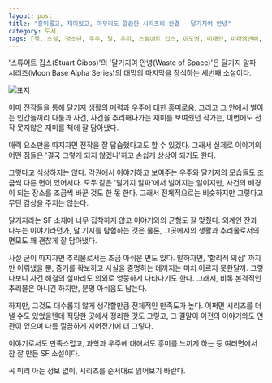 ```yaml
---
layout: post
title: "흥미롭고, 재미있고, 마무리도 깔끔한 시리즈의 완결 - 달기지여 안녕"
category: 도서
tags: [책, 소설, 청소년, 우주, 달, 추리, 스튜어트 깁스, 이도영, 미래인, 미래엠엔비, 서평]
---
```


'스튜어트 깁스(Stuart Gibbs)'의
'달기지여 안녕(Waste of Space)'은
달기지 알파 시리즈(Moon Base Alpha Series)의 대망의 마지막을 장식하는 세번째 소설이다.

![표지](https://lh3.googleusercontent.com/s4K4IxseZBDUsmoWw2qgrGYHNgBIX6tzoHvx6eAvvvhOiFO4KYHD2aBnSBKMdlHc5RTqvcGOvmmmSA=s480)

이미 전작들을 통해 달기지 생활의 매력과 우주에 대한 흥미로움,
그리고 그 안에서 벌이는 인간들끼리 다툼과 사건,
사건을 추리해나가는 재미를 보여줬던 작가는,
이번에도 전작 못지않은 재미를 책에 잘 담아냈다.

매력 요소만을 따지자면 전작을 잘 답습했다고도 할 수 있겠다.
그래서 실제로 이야기의 어떤 점들은
'결국 그렇게 되지 않겠나'하고 손쉽게 상상이 되기도 한다.

그렇다고 식상하지는 않다.
각권에서 이야기하고 보여주는 우주와 달기지의 모습들도 조금씩 다른 면이 있어서다.
모두 같은 '달기지 알파'에서 벌어지는 일이지만,
사건의 배경이 되는 장소를 조금씩 바꾼 것도 한 몫 한다.
그래서 전체적으로는 비슷하지만 그렇다고 무딘 감상을 주지는 않는다.

달기지라는 SF 소재에 너무 집착하지 않고 이야기와의 균형도 잘 맞췄다.
외계인 잔과 나누는 이야기라던가,
달 기지를 탐험하는 것은 물론,
그곳에서의 생활과
추리물로서의 면모도 꽤 괜찮게 잘 담아냈다.

사실 굳이 따지자면 추리물로서는 조금 아쉬운 면도 있다.
말하자면, '합리적 의심' 까지만 이뤄냈을 뿐,
증거를 확보하고 사실을 증명하는 데까지는 미처 이르지 못한달까.
그렇다보니 사건 해결의 실마리도 의외로 엉뚱하게 나타나기도 한다.
그래서, 비록 본격적인 추리물은 아니긴 하지만, 분명 아쉬움도 남는다.

하지만, 그것도 대수롭지 않게 생각할만큼 전체적인 만족도가 높다.
어쩌면 시리즈를 더 낼 수도 있었을텐데 적당한 곳에서 정리한 것도 그렇고,
그 결말이 이전의 이야기와도 연관이 있으며 나름 깔끔하게 지어졌기에 더 그렇다.

이야기로서도 만족스럽고,
과학과 우주에 대해서도 흥미를 느끼게 하는 등
여러면에서 참 잘 만든 SF 소설이다.

꼭 미리 아는 정보 없이, 시리즈를 순서대로 읽어보기 바란다.
